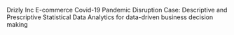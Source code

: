 Drizly Inc E-commerce Covid-19 Pandemic Disruption Case: Descriptive and Prescriptive Statistical Data Analytics for data-driven business decision making
